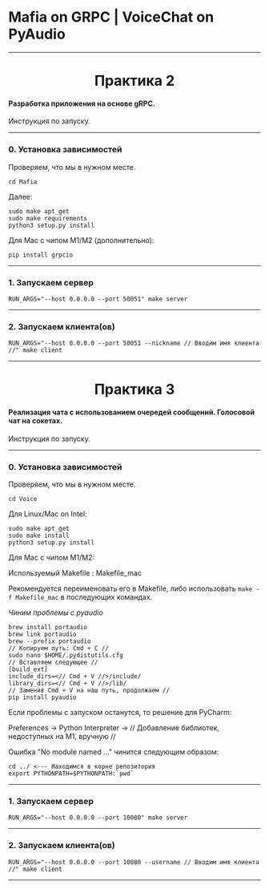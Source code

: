 # Mafia on GRPC | VoiceChat on PyAudio

---

<h1 align="center">Практика 2</h1>

#### Разработка приложения на основе gRPC.

Инструкция по запуску.

---

### 0. Установка зависимостей

Проверяем, что мы в нужном месте.

```
cd Mafia
```

Далее:

```
sudo make apt_get
sudo make requirements
python3 setup.py install
```

Для Mac с чипом M1/M2 (дополнительно):

```
pip install grpcio
```

---

### 1. Запускаем сервер

``` 
RUN_ARGS="--host 0.0.0.0 --port 50051" make server
```

---

### 2. Запускаем клиента(ов)

``` 
RUN_ARGS="--host 0.0.0.0 --port 50051 --nickname // Вводим имя клиента //" make client
```

---

<h1 align="center">Практика 3</h1>

#### Реализация чата с использованием очередей сообщений. Голосовой чат на сокетах.

Инструкция по запуску.



---

### 0. Установка зависимостей

Проверяем, что мы в нужном месте.

```
cd Voice
```

Для Linux/Mac on Intel:

``` 
sudo make apt_get
sudo make install
python3 setup.py install
```

Для Mac с чипом M1/M2:

Используемый Makefile : Makefile_mac

Рекомендуется переименовать его в Makefile, либо использовать ```make -f Makefile_mac``` в последующих командах.

_Чиним проблемы с pyaudio_

```
brew install portaudio
brew link portaudio
brew --prefix portaudio
// Копируем путь: Cmd + C //
sudo nano $HOME/.pydistutils.cfg
// Вставляем следующее //
[build_ext]
include_dirs=<// Cmd + V //>/include/
library_dirs=<// Cmd + V //>/lib/
// Заменив Cmd + V на наш путь, продолжаем //
pip install pyaudio
```

Если проблемы с запуском останутся, то решение для PyCharm:

Preferences -> Python Interpreter -> // Добавление библиотек, недоступных на М1, вручную //

Ошибка "No module named ..." чинится следующим образом:

```
cd ../ <--- Находимся в корне репозитория
export PYTHONPATH=$PYTHONPATH:`pwd` 
```

---

### 1. Запускаем сервер

``` 
RUN_ARGS="--host 0.0.0.0 --port 10080" make server
```

---

### 2. Запускаем клиента(ов)

``` 
RUN_ARGS="--host 0.0.0.0 --port 10080 --username // Вводим имя клиента //" make client
```

---

